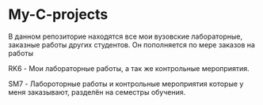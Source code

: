 # My-C-projects
В данном репозиторие находятся все мои вузовские лабораторные, заказные работы других студентов.
Он пополняется по мере заказов на работы

RK6 - Мои лабораторные работы, а так же контрольные мероприятия.

SM7 - Лабороторные работы и контрольные мероприятия которые у меня заказывают, разделён на семестры обучения.
